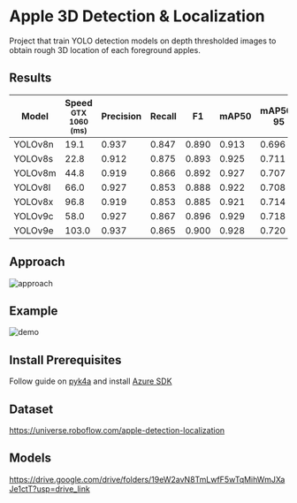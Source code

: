 # Apple 3D Detection & Localization
Project that train YOLO detection models on depth thresholded images to obtain rough 3D location of each foreground apples.
## Results

| Model  | Speed<br><sup>GTX 1060<br>(ms) | Precision | Recall | F1 | mAP50 | mAP50-95 |
| ------------- | ------------- | ------------- | ------------- | ------------- | ------------- | ------------- |
| YOLOv8n | 19.1  | 0.937 | 0.847 | 0.890 | 0.913 | 0.696 |
| YOLOv8s | 22.8  | 0.912 | 0.875 | 0.893 | 0.925 | 0.711 |
| YOLOv8m | 44.8 | 0.919 | 0.866 | 0.892 | 0.927 | 0.707 |
| YOLOv8l | 66.0 | 0.927 | 0.853 | 0.888 | 0.922 | 0.708 |
| YOLOv8x | 96.8 | 0.919 | 0.853 | 0.885 | 0.921 | 0.714 |
| YOLOv9c | 58.0 | 0.927 | 0.867 | 0.896 | 0.929 | 0.718 |
| YOLOv9e | 103.0 | 0.937 | 0.865 | 0.900 | 0.928 | 0.720 |

## Approach
![approach](https://github.com/eugeneyjy/apple-3d-localization/assets/46506744/318976e2-3cd1-463c-98e4-55dd4880cc47)

## Example
![demo](https://github.com/eugeneyjy/apple-3d-localization/assets/46506744/aed62b9a-3c05-47c5-bbe4-a0f36ae731bb)

## Install Prerequisites
Follow guide on [pyk4a](https://github.com/etiennedub/pyk4a) and install [Azure SDK](https://github.com/microsoft/Azure-Kinect-Sensor-SDK/blob/develop/docs/usage.md  )

## Dataset
https://universe.roboflow.com/apple-detection-localization

## Models
https://drive.google.com/drive/folders/19eW2avN8TmLwfF5wTqMihWmJXaJe1ctT?usp=drive_link


